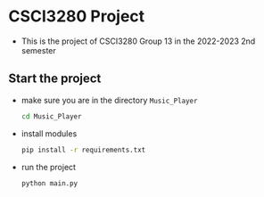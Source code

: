 # CSCI3280 Project

- This is the project of CSCI3280 Group 13 in the 2022-2023 2nd semester

## Start the project
- make sure you are in the directory `Music_Player`
    ```bash
    cd Music_Player
    ```

- install modules
    ```bash
    pip install -r requirements.txt 
    ```

- run the project
    ```bash
    python main.py
    ```